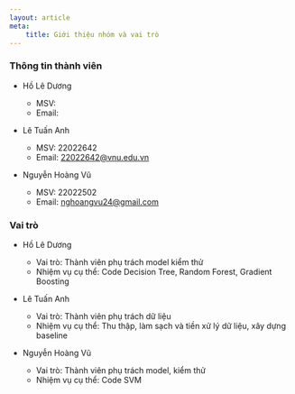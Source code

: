 ```yaml
---
layout: article
meta:
    title: Giới thiệu nhóm và vai trò
---
```


### Thông tin thành viên 
- Hồ Lê Dương
    - MSV:
    - Email:

- Lê Tuấn Anh
    - MSV: 22022642
    - Email: 22022642@vnu.edu.vn

- Nguyễn Hoàng Vũ
    - MSV: 22022502
    - Email: nghoangvu24@gmail.com

### Vai trò
- Hồ Lê Dương
    - Vai trò: Thành viên phụ trách model kiểm thử
    - Nhiệm vụ cụ thể: Code Decision Tree, Random Forest, Gradient Boosting 

- Lê Tuấn Anh
    - Vai trò: Thành viên phụ trách dữ liệu
    - Nhiệm vụ cụ thể: Thu thập, làm sạch và tiền xử lý dữ liệu, xây dựng baseline 

- Nguyễn Hoàng Vũ
    - Vai trò: Thành viên phụ trách model, kiểm thử
    - Nhiệm vụ cụ thể: Code SVM


